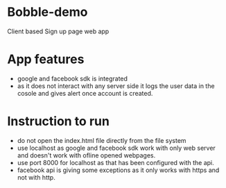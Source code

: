 # Bobble-demo
Client based Sign up page web app 

# App features
- google and facebook sdk is integrated
- as it does not interact with any server side it logs the user data in the cosole and gives alert once account is created.

# Instruction to run
- do not open the index.html file directly from the file system
- use localhost as google and facebook sdk work with only web server and doesn't work with ofline opened webpages.
- use port 8000 for localhost as that has been configured with the api.
- facebook api is giving some exceptions as it only works with https and not with http.

